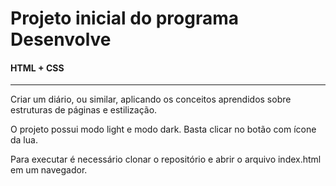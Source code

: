 # Projeto inicial do programa Desenvolve

#### HTML + CSS
---

Criar um diário, ou similar, aplicando os conceitos aprendidos sobre estruturas de páginas e estilização.

O projeto possui modo light e modo dark. Basta clicar no botão com ícone da lua.

Para executar é necessário clonar o repositório e abrir o arquivo index.html em um navegador.